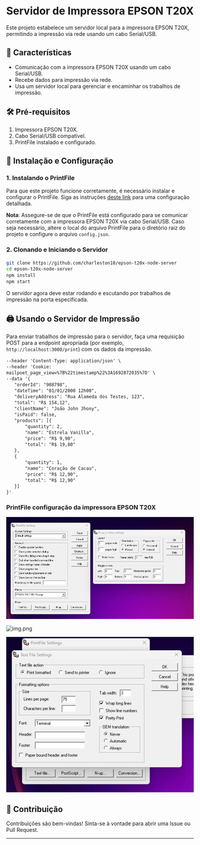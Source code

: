 # Servidor de Impressora EPSON T20X

Este projeto estabelece um servidor local para a impressora EPSON T20X, permitindo a impressão via rede usando um cabo Serial/USB.

## 📌 Características

- Comunicação com a impressora EPSON T20X usando um cabo Serial/USB.
- Recebe dados para impressão via rede.
- Usa um servidor local para gerenciar e encaminhar os trabalhos de impressão.

## 🛠️ Pré-requisitos

1. Impressora EPSON T20X.
2. Cabo Serial/USB compatível.
3. PrintFile instalado e configurado.

## 🚀 Instalação e Configuração

### 1. Instalando o PrintFile

Para que este projeto funcione corretamente, é necessário instalar e configurar o PrintFile. Siga as instruções [deste link](https://www.lerup.com/printfile/) para uma configuração detalhada.

**Nota**: Assegure-se de que o PrintFile está configurado para se comunicar corretamente com a impressora EPSON T20X via cabo Serial/USB.
Caso seja necessário, altere o local do arquivo PrintFile para o diretório raiz do projeto e configure o arquivo ```config.json```.

### 2. Clonando e Iniciando o Servidor

```bash
git clone https://github.com/charleston10/epson-t20x-node-server
cd epson-t20x-node-server
npm install
npm start
```

O servidor agora deve estar rodando e escutando por trabalhos de impressão na porta especificada.

## 🖨️ Usando o Servidor de Impressão

Para enviar trabalhos de impressão para o servidor, faça uma requisição POST para a endpoint apropriada (por exemplo, `http://localhost:3000/print`) com os dados da impressão.

```curl --location 'localhost:3000/print' \
--header 'Content-Type: application/json' \
--header 'Cookie: mailpoet_page_view=%7B%22timestamp%22%3A1692872035%7D' \
--data '{
   "orderId": "988798",
   "dateTime": "01/01/2000 12h00",
   "deliveryAddress": "Rua Alameda dos Testes, 123",
   "total": "R$ 154,12",
   "clientName": "João John Jhony",
   "isPaid": false,
   "products": [{
       "quantity": 2,
       "name": "Estrela Vanilla",
       "price": "R$ 9,90",
       "total": "R$ 19,80"
   },
   {
       "quantity": 1,
       "name": "Coração de Cacau",
       "price": "R$ 12,90",
       "total": "R$ 12,90"
   }]
}' 
```

### PrintFile configuração da impressora EPSON T20X
![img.png](images/img.png)

![img.png](img.png)

![img_1.png](images/img_1.png)

## 🤝 Contribuição

Contribuições são bem-vindas! Sinta-se à vontade para abrir uma Issue ou Pull Request.


---

